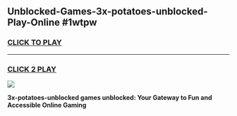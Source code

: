 
## Unblocked-Games-3x-potatoes-unblocked-Play-Online #1wtpw
<h3>
<a href="https://news.freeplayer.one?title=3x-potatoes-unblocked&ref=3">CLICK TO PLAY</a></h3>
<hr>

<h3>
<a href="https://news.freeplayer.one?title=3x-potatoes-unblocked&ref=3">CLICK 2 PLAY</a>
  
</h3>

<a href="https://news.freeplayer.one?title=3x-potatoes-unblocked&ref=3"><img src="https://clearcache.store/games.png"></a>


**3x-potatoes-unblocked games unblocked: Your Gateway to Fun and Accessible Online Gaming**
